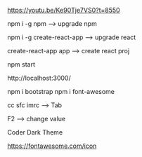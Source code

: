 
https://youtu.be/Ke90Tje7VS0?t=8550

npm i -g npm                --> upgrade npm

npm i -g create-react-app   --> upgrade react

create-react-app app        --> create react proj

npm start

http://localhost:3000/

npm i bootstrap		npm i font-awesome


cc sfc imrc                --> Tab

F2                         --> change value

Coder Dark Theme

https://fontawesome.com/icon

